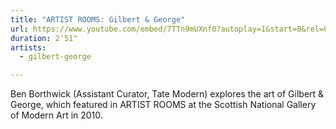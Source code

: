 ```yaml
---
title: "ARTIST ROOMS: Gilbert & George"
url: https://www.youtube.com/embed/7TTn9mUXnf0?autoplay=1&start=0&rel=0
duration: 2'51"
artists:
  - gilbert-george

---
```


Ben Borthwick (Assistant Curator, Tate Modern) explores the art of Gilbert & George, which featured in ARTIST ROOMS at the Scottish National Gallery of Modern Art in 2010.